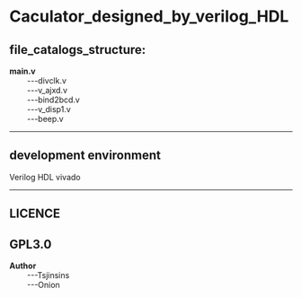 # Caculator_designed_by_verilog_HDL
## file_catalogs_structure:
  
**main.v**  
$~~~~~~~$   ---divclk.v  
$~~~~~~~$   ---v_ajxd.v  
$~~~~~~~$   ---bind2bcd.v  
$~~~~~~~$   ---v_disp1.v  
$~~~~~~~$   ---beep.v  

-------------
## development environment
Verilog HDL
vivado

-------------
## LICENCE
GPL3.0
-------------
**Author**  
$~~~~~~~$    ---Tsjinsins   
$~~~~~~~$    ---Onion  

